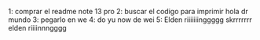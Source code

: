 1: comprar el readme note 13 pro
2: buscar el codigo para imprimir hola dr mundo
3: pegarlo en we 
4: do yu now de wei
5: Elden riiiiiiinggggg skrrrrrrr elden riiiinnngggg